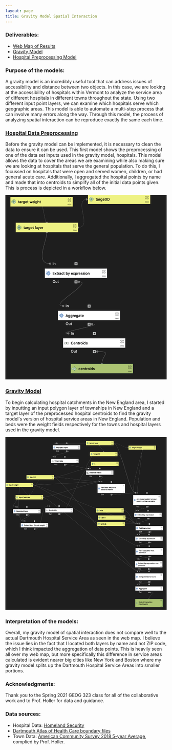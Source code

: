 ```yaml
---
layout: page
title: Gravity Model Spatial Interaction
---
```


### Deliverables:
- [Web Map of Results](assets/index.html)
- [Gravity Model](assets/gravitymodel.model3)
- [Hospital Preprocessing Model](assets/preprocessing.model3)

### Purpose of the models:
A gravity model is an incredibly useful tool that can address issues of accessibility and distance between two objects. In this case, we are looking at the accessibility of hospitals within Vermont to analyze the service area of different hospitals in different towns throughout the state. Using two different input point layers, we can examine which hospitals serve which geographic areas. This model is able to automate a multi-step process that can involve many errors along the way. Through this model, the process of analyzing spatial interaction can be reproduce exactly the same each time.

### [Hospital Data Preprocessing](assets/preprocessing.model3)
Before the gravity model can be implemented, it is necessary to clean the data to ensure it can be used. This first model shows the preprocessing of one of the data set inputs used in the gravity model, hospitals. This model allows the data to cover the areas we are examining while also making sure we are looking at hospitals that serve the general population. To do this, I focussed on hospitals that were open and served women, children, or had general acute care. Additionally, I aggregated the hospital points by name and made that into centroids to simplify all of the initial data points given. This is process is depicted in a workflow below.

![Hospital data preprocessed model](assets/hospitalpreprocessingmap.png)

### [Gravity Model](assets/gravitymodel.model3)
To begin calculating hospital catchments in the New England area, I started by inputting an input polygon layer of townships in New England and a target layer of the preprocessed hospital centroids to find the gravity model's version of hospital service areas in New England. Population and beds were the weight fields respectively for the towns and hospital layers used in the gravity model.

![Gravity model](assets/gravitymodelmap2.png)

### Interpretation of the models:
Overall, my gravity model of spatial interaction does not compare well to the actual Dartmouth Hospital Service Area as seen in the web map. I believe the issue lies in the fact that I located both layers by name and not ZIP code, which I think impacted the aggregation of data points. This is heavily seen all over my web map, but more specifically this difference in service areas calculated is evident nearer big cities like New York and Boston where my gravity model splits up the Dartmouth Hospital Service Areas into smaller portions.

### Acknowledgments:
Thank you to the Spring 2021 GEOG 323 class for all of the collaborative work and to Prof. Holler for data and guidance.

### Data sources:
- Hospital Data: [Homeland Security](https://hifld-geoplatform.opendata.arcgis.com/datasets/6ac5e325468c4cb9b905f1728d6fbf0f_0)
- [Dartmouth Atlas of Health Care boundary files](https://atlasdata.dartmouth.edu/downloads/supplemental#boundaries)
- Town Data: [American Community Survey 2018 5-year Average](netown.gpkg), complied by Prof. Holler.

